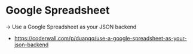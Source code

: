 
# Google Spreadsheet

-> Use a Google Spreadsheet as your JSON backend

- https://coderwall.com/p/duapqq/use-a-google-spreadsheet-as-your-json-backend